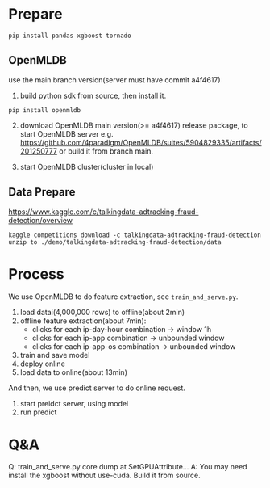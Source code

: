 # Prepare
```
pip install pandas xgboost tornado
```

## OpenMLDB
use the main branch version(server must have commit a4f4617)

1. build python sdk from source, then install it.
```
pip install openmldb
```

2. download OpenMLDB main version(>= a4f4617) release package, to start OpenMLDB server
e.g. https://github.com/4paradigm/OpenMLDB/suites/5904829335/artifacts/201250777
or build it from branch main.

3. start OpenMLDB cluster(cluster in local)

## Data Prepare
https://www.kaggle.com/c/talkingdata-adtracking-fraud-detection/overview
```
kaggle competitions download -c talkingdata-adtracking-fraud-detection
unzip to ./demo/talkingdata-adtracking-fraud-detection/data 
```

# Process
We use OpenMLDB to do feature extraction, see `train_and_serve.py`.
1. load datai(4,000,000 rows) to offline(about 2min)
2. offline feature extraction(about 7min): 
    * clicks for each ip-day-hour combination -> window 1h
    * clicks for each ip-app combination -> unbounded window
    * clicks for each ip-app-os combination -> unbounded window
3. train and save model
4. deploy online
5. load data to online(about 13min)

And then, we use predict server to do online request.
1. start preidct server, using model
2. run predict

# Q&A
Q: train_and_serve.py core dump at SetGPUAttribute...
A: You may need install the xgboost without use-cuda. Build it from source.

